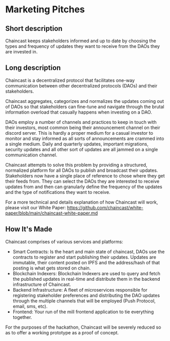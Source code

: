 # Marketing Pitches

## Short description

Chaincast keeps stakeholders informed and up to date by choosing the types and frequency of updates they want to receive from the DAOs they are invested in.

## Long description

Chaincast is a decentralized protocol that facilitates one-way communication between other decentralized protocols (DAOs) and their stakeholders.

Chaincast aggregates, categorizes and normalizes the updates coming out of DAOs so that stakeholders can fine-tune and navigate through the brutal information overload that casually happens when investing on a DAO.

DAOs employ a number of channels and practices to keep in touch with their investors, most common being their announcement channel on their discord server. This is hardly a proper medium for a casual investor to monitor and stay informed as all sorts of announcements are crammed into a single medium. Daily and quarterly updates, important migrations, security updates and all other sort of updates are all jammed on a single communication channel.

Chaincast attempts to solve this problem by providing a structured, normalized platform for all DAOs to publish and broadcast their updates. Stakeholders now have a single place of reference to chose where they get their feeds from. They can select the DAOs they are interested to receive updates from and then can granularly define the frequency of the updates and the type of notifications they want to receive.

For a more technical and details explanation of how Chaincast will work, please visit our White Paper: https://github.com/chaincast/white-paper/blob/main/chaincast-white-paper.md

## How It's Made

Chaincast comprises of various services and platforms:

- Smart Contracts: Is the heart and main state of chaincast, DAOs use the contracts to register and start publishing their updates. Updates are immutable, their content posted on IPFS and the address/hash of that posting is what gets stored on chain.
- Blockchain Indexers: Blockchain Indexers are used to query and fetch the published updates in real-time and distribute them in the backend infrastructure of Chaincast.
- Backend Infrastructure: A fleet of microservices responsible for registering stakeholder preferences and distributing the DAO updates through the multiple channels that will be employed (Push Protocol, email, sms, etc).
- Frontend: Your run of the mill frontend application to tie everything together.

For the purposes of the hackathon, Chaincast will be severely reduced so as to offer a working prototype as a proof of concept.
